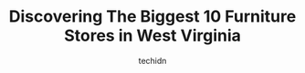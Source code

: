 ---
layout: ampstory
image: https://i0.wp.com/paketmu.com/wp-content/uploads/2023/06/grand-home-furnishings-0-in-west-virginia-1686371401.jpeg?resize=640,853
author: techidn
featured: false
description: Explore the diverse Furniture Store scene in West Virginia, home to an incredible selection of 10 establishments catering to every taste. Whether youre in search of iconic favorites or undi
title: Discovering The Biggest 10 Furniture Stores in West Virginia
cover:
   title: Discovering The Biggest 10 Furniture Stores in West Virginia
   subtitle: RICKPATE
   background: https://paketmu.com/wp-content/uploads/2023/06/grand-home-furnishings-0-in-west-virginia-1686371401.jpeg

pages: 
 - layout: thirds
   top: <h1>#1 Ashley Store</h1>
   bottom: "<p>Ask for Jenny at the Charleston, WV location! She is wonderful, and she helped me purchase the Maimz sofa and ottoman. The quality of the furniture is great. They had to </p>"
   background: https://paketmu.com/wp-content/uploads/2023/06/grand-home-furnishings-1-in-west-virginia-1686371402.jpeg
   backgroundblur: true
 - layout: thirds
   top: <h1>#2 Ashley Store</h1>
   bottom: "<p>I came in 30 minutes before the store closed with the intent of hopefully purchasing a new mattress. It was so late that I was just going to try out a few and get an idea</p>"
   background: https://paketmu.com/wp-content/uploads/2023/06/grand-home-furnishings-2-in-west-virginia-1686371403.jpeg
   cta:
      link: https://paketmu.com/discovering-the-biggest-10-furniture-stores-in-west-virginia/
      text: Discovering The Biggest 10 Furniture Stores in West Virginia
 - layout: thirds
   top: <h1>#3 Star Furniture and Mattress</h1>
   bottom: "<p>Kali did a wonderful job at helping us get the furniture we were looking for. Shes very knowledgeable, kind and patient. She was able to get us approved for all we loo</p>"
   background: https://paketmu.com/wp-content/uploads/2023/06/grand-home-furnishings-3-in-west-virginia-1686371404.jpeg
   cta:
      link: https://paketmu.com/discovering-the-biggest-10-furniture-stores-in-west-virginia/
      text: Discovering The Biggest 10 Furniture Stores in West Virginia
 - layout: thirds
   top: <h1>#4 Value City Furniture</h1>
   bottom: "<p>1423 US-60, Huntington, WV 25705, United States</p>"
   background: https://images.unsplash.com/photo-1488554378835-f7acf46e6c98?ixlib=rb-4.0.3&ixid=MnwxMjA3fDB8MHxwaG90by1wYWdlfHx8fGVufDB8fHx8&auto=format&fit=crop&w=640&h=853&q=80
   cta:
      link: https://paketmu.com/discovering-the-biggest-10-furniture-stores-in-west-virginia/
      text: Discovering The Biggest 10 Furniture Stores in West Virginia
 - layout: thirds
   top: <h1>#5 Grand Home Furnishings</h1>
   bottom: "<p>201 Industrial Dr, Beckley, WV 25801, United States</p>"
   background: https://images.unsplash.com/photo-1531169509526-f8f1fdaa4a67?ixlib=rb-4.0.3&ixid=MnwxMjA3fDB8MHxwaG90by1wYWdlfHx8fGVufDB8fHx8&auto=format&fit=crop&w=640&h=853&q=80
   cta:
      link: https://paketmu.com/discovering-the-biggest-10-furniture-stores-in-west-virginia/
      text: Discovering The Biggest 10 Furniture Stores in West Virginia
 - layout: thirds
   top: <h1>#6 Grand Home Furnishings</h1>
   bottom: "<p>840 Foxcroft Ave, Martinsburg, WV 25401, United States</p>"
   background: https://images.unsplash.com/photo-1597773150796-e5c14ebecbf5?ixlib=rb-4.0.3&ixid=MnwxMjA3fDB8MHxwaG90by1wYWdlfHx8fGVufDB8fHx8&auto=format&fit=crop&w=640&h=853&q=80
   cta:
      link: https://paketmu.com/discovering-the-biggest-10-furniture-stores-in-west-virginia/
      text: Discovering The Biggest 10 Furniture Stores in West Virginia
 - layout: thirds
   top: <h1>#7 Chucks Furniture & Mattress</h1>
   bottom: "<p>77 Lawless Rd, Westover, WV 26501, United States</p>"
   background: https://images.unsplash.com/photo-1604871000636-074fa5117945?ixlib=rb-4.0.3&ixid=MnwxMjA3fDB8MHxwaG90by1wYWdlfHx8fGVufDB8fHx8&auto=format&fit=crop&w=640&h=853&q=80
   cta:
      link: https://paketmu.com/discovering-the-biggest-10-furniture-stores-in-west-virginia/
      text: Discovering The Biggest 10 Furniture Stores in West Virginia
 - layout: thirds
   middle: Continue reading...
   background: https://images.unsplash.com/photo-1510906594845-bc082582c8cc?ixlib=rb-4.0.3&ixid=MnwxMjA3fDB8MHxwaG90by1wYWdlfHx8fGVufDB8fHx8&auto=format&fit=crop&w=640&h=853&q=80
   cta:
      link: https://paketmu.com/discovering-the-biggest-10-furniture-stores-in-west-virginia/
      text: Discovering The Biggest 10 Furniture Stores in West Virginia
      
---